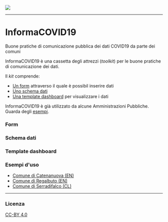 [![](https://img.shields.io/badge/discussioni-partecipa-brightgreen?style=for-the-badge&logo=github)](https://github.com/opendatasicilia/informa-covid19/discussions)

---

# InformaCOVID19
Buone pratiche di comunicazione pubblica dei dati COVID19 da parte dei comuni

InformaCOVID19 è una cassetta degli attrezzi (_toolkit_) per le buone pratiche di comunicazione dei dati.

Il _kit_ comprende:

- [Un form](#form) attraverso il quale è possibil inserire dati
- [Uno schema dati](#schema-dati)
- [Una template dashboard](#template-dashboard) per visualizzare i dati

InformaCOVID19 è già utilizzato da alcune Amministrazioni Pubbliche. Guarda degli [esempi](#esempi-d-uso).

### Form


### Schema dati


### Template dashboard


### Esempi d'uso
 - [Comune di Catenanuova (EN)](https://datastudio.google.com/reporting/7450bed5-7638-4dbe-9026-50afa7b48fd6)
 - [Comune di Regalbuto (EN)](https://newsl.ink/dashboardregalbuto) 
 - [Comune di Serradifalco (CL)](https://datastudio.google.com/reporting/45ec94b1-32f0-489e-b882-977c12af81d4)

---
### Licenza
[CC-BY 4.0](https://creativecommons.org/licenses/by/4.0/deed.it)
